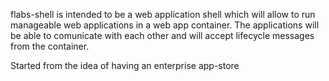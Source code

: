 flabs-shell is intended to be a web application shell which will allow to run manageable web applications in a web app container.
The applications will be able to comunicate with each other and will accept lifecycle messages from the container.

Started from the idea of having an enterprise app-store

